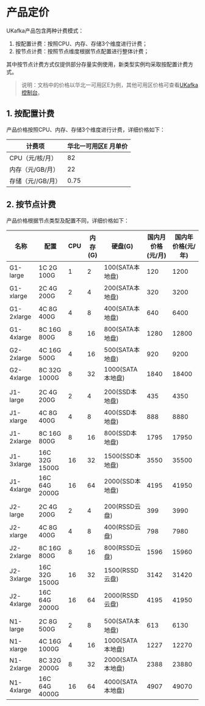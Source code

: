 # 产品定价

UKafka产品包含两种计费模式：

1. 按配置计费：按照CPU、内存、存储3个维度进行计费；
2. 按节点计费：按照节点维度根据节点配置进行整体计费；

其中按节点计费方式仅提供部分存量实例使用，新类型实例均采取按配置计费方式。

> 说明：文档中的价格以华北一可用区E为例，其他可用区价格可查看[UKafka控制台](https://console.ucloud.cn/ukafka/create)。

## 1. 按配置计费

产品价格按照CPU、内存、存储3个维度进行计费，详细价格如下：

| 计费项            | 华北一可用区E 月单价 |
| ----------------- | -------------------- |
| CPU（元/核/月）   | 82                   |
| 内存（元/GB/月）  | 22                   |
| 存储（元//GB/月） | 0.75                 |

## 2. 按节点计费

产品价格根据节点类型及配置不同，详细价格如下：

| 名称       | 配置          | CPU | 内存(G) | 硬盘(G)          | 国内月价格(元/月) | 国内年价格(元/年) |
|------------|---------------|-----|---------|------------------|-------------------|-------------------|
| G1-large   | 1C 2G 100G    | 1   | 2       | 100(SATA本地盘)  | 120               | 1200              |
| G1-xlarge  | 2C 4G 200G    | 2   | 4       | 200(SATA本地盘)  | 320               | 3200              |
| G1-2xlarge | 4C 8G 400G    | 4   | 8       | 400(SATA本地盘)  | 640               | 6400              |
| G1-4xlarge | 8C 16G 800G   | 8   | 16      | 800(SATA本地盘)  | 1280              | 12800             |
| G2-2xlarge | 4C 16G 500G   | 4   | 16      | 500(SATA本地盘)  | 920               | 9200              |
| G2-4xlarge | 8C 32G 1000G  | 8   | 32      | 1000(SATA本地盘) | 1840              | 18400             |
|            |               |     |         |                  |                   |                   |
| J1-large   | 2C 4G 200G    | 2   | 4       | 200(SSD本地盘)   | 435               | 4350              |
| J1-xlarge  | 4C 8G 400G    | 4   | 8       | 400(SSD本地盘)   | 888               | 8880              |
| J1-2xlarge | 8C 16G 800G   | 8   | 16      | 800(SSD本地盘)   | 1795              | 17950             |
| J1-3xlarge | 16C 32G 1500G | 16  | 32      | 1500(SSD本地盘)  | 3550              | 35500             |
| J1-4xlarge | 16C 64G 2000G | 16  | 64      | 2000(SSD本地盘)  | 4195              | 41950             |
|            |               |     |         |                  |                   |                   |
| J2-large   | 2C 4G 200G    | 2   | 4       | 200(RSSD云盘)    | 399               | 3990              |
| J2-xlarge  | 4C 8G 400G    | 4   | 8       | 400(RSSD云盘)    | 798               | 7980              |
| J2-2xlarge | 8C 16G 800G   | 8   | 16      | 800(RSSD云盘)    | 1596              | 15960             |
| J2-3xlarge | 16C 32G 1500G | 16  | 32      | 1500(RSSD云盘)   | 3142              | 31420             |
| J2-4xlarge | 16C 64G 2000G | 16  | 64      | 2000(RSSD云盘)   | 4195              | 41950             |
|            |               |     |         |                  |                   |                   |
| N1-large   | 2C 8G 500G    | 2   | 8       | 500(SATA本地盘)  | 613               | 6130              |
| N1-xlarge  | 4C 16G 1000G  | 4   | 16      | 1000(SATA本地盘) | 1227              | 12270             |
| N1-2xlarge | 8C 32G 2000G  | 8   | 32      | 2000(SATA本地盘) | 2388              | 23880             |
| N1-4xlarge | 16C 64G 4000G | 16  | 64      | 4000(SATA本地盘) | 4907              | 49070             |
